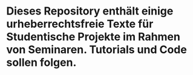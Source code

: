 # Dieses Repository enthält einige urheberrechtsfreie Texte für Studentische Projekte im Rahmen von Seminaren. Tutorials und Code sollen folgen.

